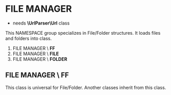 # FILE MANAGER
- needs **\UrlParser\Url** class

This NAMESPACE group specializes in File/Folder structures. It loads files and folders into class.

1. FILE MANAGER \ **FF**
2. FILE MANAGER \ **FILE**
3. FILE MANAGER \ **FOLDER**


## FILE MANAGER \ FF
This class is universal for File/Folder. Another classes inherit from this class.

```php

```
